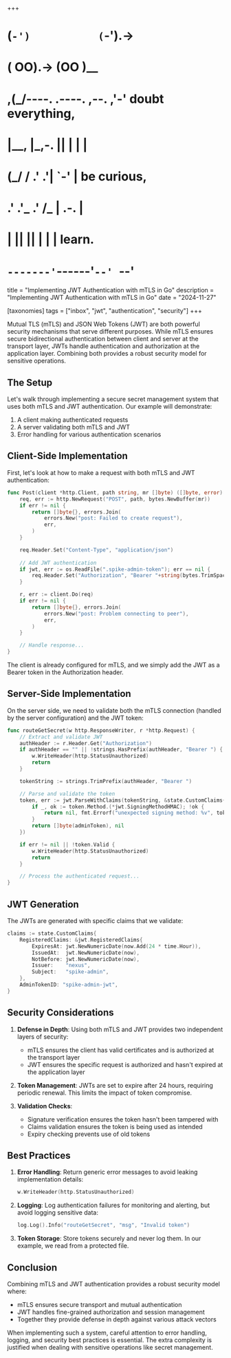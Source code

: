 +++
#   (`-')           (`-').->
#   ( OO).->        (OO )__
# ,(_/----. .----. ,--. ,'-' doubt everything,
# |__,    |\_,-.  ||  | |  |
#  (_/   /    .' .'|  `-'  | be curious,
#  .'  .'_  .'  /_ |  .-.  |
# |       ||      ||  | |  | learn.
# `-------'`------'`--' `--'

title = "Implementing JWT Authentication with mTLS in Go"
description = "Implementing JWT Authentication with mTLS in Go"
date = "2024-11-27"

[taxonomies]
tags = ["inbox", "jwt", "authentication", "security"]
+++

Mutual TLS (mTLS) and JSON Web Tokens (JWT) are both powerful security mechanisms that serve different purposes. While mTLS ensures secure bidirectional authentication between client and server at the transport layer, JWTs handle authentication and authorization at the application layer. Combining both provides a robust security model for sensitive operations.

## The Setup

Let's walk through implementing a secure secret management system that uses both mTLS and JWT authentication. Our example will demonstrate:

1. A client making authenticated requests
2. A server validating both mTLS and JWT
3. Error handling for various authentication scenarios

## Client-Side Implementation

First, let's look at how to make a request with both mTLS and JWT authentication:

```go
func Post(client *http.Client, path string, mr []byte) ([]byte, error) {
    req, err := http.NewRequest("POST", path, bytes.NewBuffer(mr))
    if err != nil {
        return []byte{}, errors.Join(
            errors.New("post: Failed to create request"),
            err,
        )
    }

    req.Header.Set("Content-Type", "application/json")
    
    // Add JWT authentication
    if jwt, err := os.ReadFile(".spike-admin-token"); err == nil {
        req.Header.Set("Authorization", "Bearer "+string(bytes.TrimSpace(jwt)))
    }

    r, err := client.Do(req)
    if err != nil {
        return []byte{}, errors.Join(
            errors.New("post: Problem connecting to peer"),
            err,
        )
    }

    // Handle response...
}
```

The client is already configured for mTLS, and we simply add the JWT as a Bearer token in the Authorization header.

## Server-Side Implementation

On the server side, we need to validate both the mTLS connection (handled by the server configuration) and the JWT token:

```go
func routeGetSecret(w http.ResponseWriter, r *http.Request) {
    // Extract and validate JWT
    authHeader := r.Header.Get("Authorization")
    if authHeader == "" || !strings.HasPrefix(authHeader, "Bearer ") {
        w.WriteHeader(http.StatusUnauthorized)
        return
    }

    tokenString := strings.TrimPrefix(authHeader, "Bearer ")

    // Parse and validate the token
    token, err := jwt.ParseWithClaims(tokenString, &state.CustomClaims{}, func(token *jwt.Token) (interface{}, error) {
        if _, ok := token.Method.(*jwt.SigningMethodHMAC); !ok {
            return nil, fmt.Errorf("unexpected signing method: %v", token.Header["alg"])
        }
        return []byte(adminToken), nil
    })

    if err != nil || !token.Valid {
        w.WriteHeader(http.StatusUnauthorized)
        return
    }

    // Process the authenticated request...
}
```

## JWT Generation

The JWTs are generated with specific claims that we validate:

```go
claims := state.CustomClaims{
    RegisteredClaims: &jwt.RegisteredClaims{
        ExpiresAt: jwt.NewNumericDate(now.Add(24 * time.Hour)),
        IssuedAt:  jwt.NewNumericDate(now),
        NotBefore: jwt.NewNumericDate(now),
        Issuer:    "nexus",
        Subject:   "spike-admin",
    },
    AdminTokenID: "spike-admin-jwt",
}
```

## Security Considerations

1. **Defense in Depth**: Using both mTLS and JWT provides two independent layers of security:
    - mTLS ensures the client has valid certificates and is authorized at the transport layer
    - JWT ensures the specific request is authorized and hasn't expired at the application layer

2. **Token Management**: JWTs are set to expire after 24 hours, requiring periodic renewal. This limits the impact of token compromise.

3. **Validation Checks**:
    - Signature verification ensures the token hasn't been tampered with
    - Claims validation ensures the token is being used as intended
    - Expiry checking prevents use of old tokens

## Best Practices

1. **Error Handling**: Return generic error messages to avoid leaking implementation details:
   ```go
   w.WriteHeader(http.StatusUnauthorized)
   ```

2. **Logging**: Log authentication failures for monitoring and alerting, but avoid logging sensitive data:
   ```go
   log.Log().Info("routeGetSecret", "msg", "Invalid token")
   ```

3. **Token Storage**: Store tokens securely and never log them. In our example, we read from a protected file.

## Conclusion

Combining mTLS and JWT authentication provides a robust security model where:
- mTLS ensures secure transport and mutual authentication
- JWT handles fine-grained authorization and session management
- Together they provide defense in depth against various attack vectors

When implementing such a system, careful attention to error handling, logging, and security best practices is essential. The extra complexity is justified when dealing with sensitive operations like secret management.
